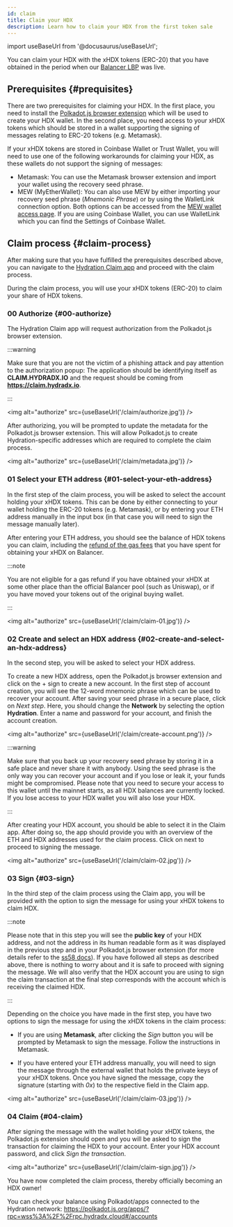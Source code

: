 ```yaml
---
id: claim
title: Claim your HDX
description: Learn how to claim your HDX from the first token sale
---
```


import useBaseUrl from '@docusaurus/useBaseUrl';

You can claim your HDX with the xHDX tokens (ERC-20) that you have obtained in the period when our [Balancer LBP](https://hydradx.substack.com/p/lbp-announcement) was live.

## Prerequisites {#prequisites}

There are two prerequisites for claiming your HDX. In the first place, you need to install the [Polkadot.js browser extension](https://polkadot.js.org/extension/) which will be used to create your HDX wallet. In the second place, you need access to your xHDX tokens which should be stored in a wallet supporting the signing of messages relating to ERC-20 tokens (e.g. Metamask).

If your xHDX tokens are stored in Coinbase Wallet or Trust Wallet, you will need to use one of the following workarounds for claiming your HDX, as these wallets do not support the signing of messages:
* Metamask: You can use the Metamask browser extension and import your wallet using the recovery seed phrase.
* MEW (MyEtherWallet): You can also use MEW by either importing your recovery seed phrase (*Mnemonic Phrase*) or by using the WalletLink connection option. Both options can be accessed from the [MEW wallet access page](https://www.myetherwallet.com/access-my-wallet). If you are using Coinbase Wallet, you can use WalletLink which you can find the Settings of Coinbase Wallet.

## Claim process {#claim-process}

After making sure that you have fulfilled the prerequisites described above, you can navigate to the [Hydration Claim app](https://claim.hydradx.io) and proceed with the claim process.

During the claim process, you will use your xHDX tokens (ERC-20) to claim your share of HDX tokens.

### 00 Authorize {#00-authorize}

The Hydration Claim app will request authorization from the Polkadot.js browser extension.

:::warning

Make sure that you are not the victim of a phishing attack and pay attention to the authorization popup: The application should be identifying itself as **CLAIM.HYDRADX.IO** and the request should be coming from **https://claim.hydradx.io**.

:::

<img alt="authorize" src={useBaseUrl('/claim/authorize.jpg')} />

After authorizing, you will be prompted to update the metadata for the Polkadot.js browser extension. This will allow Polkadot.js to create Hydration-specific addresses which are required to complete the claim process.

<img alt="authorize" src={useBaseUrl('/claim/metadata.jpg')} />

### 01 Select your ETH address {#01-select-your-eth-address}

In the first step of the claim process, you will be asked to select the account holding your xHDX tokens. This can be done by either connecting to your wallet holding the ERC-20 tokens (e.g. Metamask), or by entering your ETH address manually in the input box (in that case you will need to sign the message manually later).

After entering your ETH address, you should see the balance of HDX tokens you can claim, including the [refund of the gas fees](https://hydradx.substack.com/p/first-governance-vote) that you have spent for obtaining your xHDX on Balancer.

:::note

You are not eligible for a gas refund if you have obtained your xHDX at some other place than the official Balancer pool (such as Uniswap), or if you have moved your tokens out of the original buying wallet.

:::

<img alt="authorize" src={useBaseUrl('/claim/claim-01.jpg')} />

### 02 Create and select an HDX address {#02-create-and-select-an-hdx-address}

In the second step, you will be asked to select your HDX address.

To create a new HDX address, open the Polkadot.js browser extension and click on the + sign to create a new account. In the first step of account creation, you will see the 12-word mnemonic phrase which can be used to recover your account. After saving your seed phrase in a secure place, click on *Next step*. Here, you should change the **Network** by selecting the option **Hydration**. Enter a name and password for your account, and finish the account creation.

<img alt="authorize" src={useBaseUrl('/claim/create-account.png')} />

:::warning 

Make sure that you back up your recovery seed phrase by storing it in a safe place and never share it with anybody. Using the seed phrase is the only way you can recover your account and if you lose or leak it, your funds might be compromised. Please note that you need to secure your access to this wallet until the mainnet starts, as all HDX balances are currently locked. If you lose access to your HDX wallet you will also lose your HDX.

:::

After creating your HDX account, you should be able to select it in the  Claim app. After doing so, the app should provide you with an overview of the ETH and HDX addresses used for the claim process. Click on next to proceed to signing the message.

<img alt="authorize" src={useBaseUrl('/claim/claim-02.jpg')} />

### 03 Sign {#03-sign}

In the third step of the claim process using the  Claim app, you will be provided with the option to sign the message for using your xHDX tokens to claim HDX.

:::note

Please note that in this step you will see the **public key** of your HDX address, and not the address in its human readable form as it was displayed in the previous step and in your Polkadot.js browser extension (for more details refer to the [ss58 docs](https://polkadot.js.org/docs/keyring/start/ss58)). If you have followed all steps as described above, there is nothing to worry about and it is safe to proceed with signing the message. We will also verify that the HDX account you are using to sign the claim transaction at the final step corresponds with the account which is receiving the claimed HDX.

:::

Depending on the choice you have made in the first step, you have two options to sign the message for using the xHDX tokens in the claim process:

* If you are using **Metamask**, after clicking the *Sign* button you will be prompted by Metamask to sign the message. Follow the instructions in Metamask.

* If you have entered your ETH address manually, you will need to sign the message through the external wallet that holds the private keys of your xHDX tokens. Once you have signed the message, copy the signature (starting with *0x*) to the respective field in the  Claim app.

<img alt="authorize" src={useBaseUrl('/claim/claim-03.jpg')} />

### 04 Claim {#04-claim}

After signing the message with the wallet holding your xHDX tokens, the Polkadot.js extension should open and you will be asked to sign the transaction for claiming the HDX to your account. Enter your HDX account password, and click *Sign the transaction*.

<img alt="authorize" src={useBaseUrl('/claim/claim-sign.jpg')} />

You have now completed the claim process, thereby officially becoming an HDX owner!

You can check your balance using Polkadot/apps connected to the Hydration network: https://polkadot.js.org/apps/?rpc=wss%3A%2F%2Frpc.hydradx.cloud#/accounts
